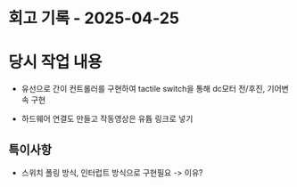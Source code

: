 # 회고 기록 - 2025-04-25

# 당시 작업 내용
- 유선으로 간이 컨트롤러를 구현하여 tactile switch을 통해 dc모터 전/후진, 기어변속 구현

- 하드웨어 연결도 만들고 작동영상은 유튭 링크로 넣기

## 특이사항
- 스위치 폴링 방식, 인터럽트 방식으로 구현필요
-> 이유?